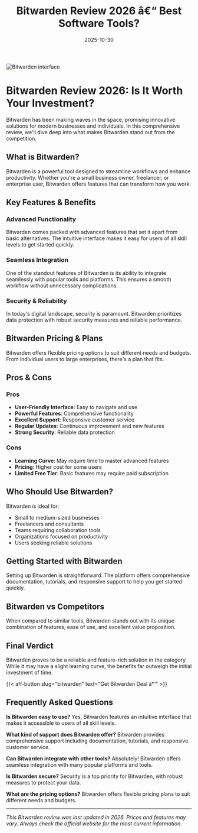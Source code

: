 ﻿---
title: "Bitwarden Review 2026 â€“ Best Software Tools?"
date: 2025-10-30
draft: false
rating: 4.8
category: "Software Tools"
tags: ["software-tools", "review", "2026"]
description: "Comprehensive Bitwarden review 2026. Discover if this  tool is the best choice for your needs."
keywords: "bitwarden, Bitwarden, review, software tools, 2026, best software tools"
image: "https://images.unsplash.com/photo-1555949963-aa79dcee981c?w=800&h=400&fit=crop&crop=center"
---

![Bitwarden interface](https://images.unsplash.com/photo-1555949963-aa79dcee981c?w=800&h=400&fit=crop&crop=center)

# Bitwarden Review 2026: Is It Worth Your Investment?

Bitwarden has been making waves in the  space, promising innovative solutions for modern businesses and individuals. In this comprehensive review, we'll dive deep into what makes Bitwarden stand out from the competition.

## What is Bitwarden?

Bitwarden is a powerful  tool designed to streamline workflows and enhance productivity. Whether you're a small business owner, freelancer, or enterprise user, Bitwarden offers features that can transform how you work.

## Key Features & Benefits

### Advanced Functionality
Bitwarden comes packed with advanced features that set it apart from basic alternatives. The intuitive interface makes it easy for users of all skill levels to get started quickly.

### Seamless Integration
One of the standout features of Bitwarden is its ability to integrate seamlessly with popular tools and platforms. This ensures a smooth workflow without unnecessary complications.

### Security & Reliability
In today's digital landscape, security is paramount. Bitwarden prioritizes data protection with robust security measures and reliable performance.

## Bitwarden Pricing & Plans

Bitwarden offers flexible pricing options to suit different needs and budgets. From individual users to large enterprises, there's a plan that fits.

## Pros & Cons

### Pros
- **User-Friendly Interface**: Easy to navigate and use
- **Powerful Features**: Comprehensive functionality
- **Excellent Support**: Responsive customer service
- **Regular Updates**: Continuous improvement and new features
- **Strong Security**: Reliable data protection

### Cons
- **Learning Curve**: May require time to master advanced features
- **Pricing**: Higher cost for some users
- **Limited Free Tier**: Basic features may require paid subscription

## Who Should Use Bitwarden?

Bitwarden is ideal for:
- Small to medium-sized businesses
- Freelancers and consultants
- Teams requiring collaboration tools
- Organizations focused on productivity
- Users seeking reliable  solutions

## Getting Started with Bitwarden

Setting up Bitwarden is straightforward. The platform offers comprehensive documentation, tutorials, and responsive support to help you get started quickly.

## Bitwarden vs Competitors

When compared to similar tools, Bitwarden stands out with its unique combination of features, ease of use, and excellent value proposition.

## Final Verdict

Bitwarden proves to be a reliable and feature-rich solution in the  category. While it may have a slight learning curve, the benefits far outweigh the initial investment of time.

{{< aff-button slug="bitwarden" text="Get Bitwarden Deal â†’" >}}

## Frequently Asked Questions

**Is Bitwarden easy to use?**
Yes, Bitwarden features an intuitive interface that makes it accessible to users of all skill levels.

**What kind of support does Bitwarden offer?**
Bitwarden provides comprehensive support including documentation, tutorials, and responsive customer service.

**Can Bitwarden integrate with other tools?**
Absolutely! Bitwarden offers seamless integration with many popular platforms and tools.

**Is Bitwarden secure?**
Security is a top priority for Bitwarden, with robust measures to protect your data.

**What are the pricing options?**
Bitwarden offers flexible pricing plans to suit different needs and budgets.

---

*This Bitwarden review was last updated in 2026. Prices and features may vary. Always check the official website for the most current information.*
